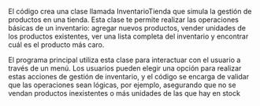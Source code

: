 El código crea una clase llamada InventarioTienda que simula la gestión de productos en una tienda. Esta clase te permite realizar las operaciones básicas de un inventario: 
agregar nuevos productos, vender unidades de los productos existentes, ver una lista completa del inventario y encontrar cuál es el producto más caro.

El programa principal utiliza esta clase para interactuar con el usuario a través de un menú. Los usuarios pueden elegir una opción para realizar estas acciones de gestión de inventario, 
y el código se encarga de validar que las operaciones sean lógicas, por ejemplo, asegurando que no se vendan productos inexistentes o más unidades de las que hay en stock
